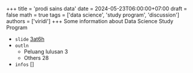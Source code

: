 +++
title = 'prodi sains data'
date = 2024-05-23T06:00:00+07:00
draft = false
math = true
tags = ['data science', 'study program', 'discussion']
authors = ['viridi']
+++
Some information about Data Science Study Program  <!--more-->

+ `slide` [3at6h](https://osf.io/3at6h)
+ `outln`
  - Peluang lulusan 3
  - Others 28
+ `infos` []
